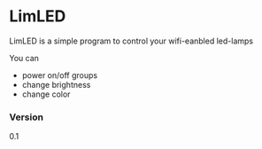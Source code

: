 # LimLED

LimLED is a simple program to control your wifi-eanbled led-lamps

You can

  - power on/off groups
  - change brightness
  - change color

### Version
0.1
